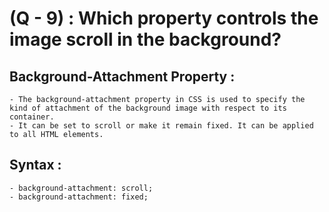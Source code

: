 # (Q - 9) : Which property controls the image scroll in the background? 

## Background-Attachment Property : 
    - The background-attachment property in CSS is used to specify the kind of attachment of the background image with respect to its container.
    - It can be set to scroll or make it remain fixed. It can be applied to all HTML elements.
## Syntax :
    - background-attachment: scroll;
    - background-attachment: fixed;